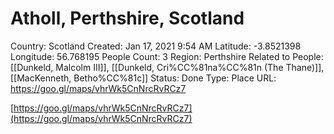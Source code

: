# Atholl, Perthshire, Scotland

Country: Scotland
Created: Jan 17, 2021 9:54 AM
Latitude: -3.8521398
Longitude: 56.768195
People Count: 3
Region: Perthshire
Related to People: [[Dunkeld, Malcolm III]], [[Dunkeld, Cri%CC%81na%CC%81n (The Thane)]], [[MacKenneth, Betho%CC%81c]]
Status: Done
Type: Place
URL: https://goo.gl/maps/vhrWk5CnNrcRvRCz7

[https://goo.gl/maps/vhrWk5CnNrcRvRCz7](https://goo.gl/maps/vhrWk5CnNrcRvRCz7)